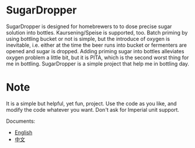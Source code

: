 # SugarDropper
SugarDropper is designed for homebrewers to to dose precise sugar solution into bottles. Kaursening/Speise is supported, too.
Batch priming by using bottling bucket or not is simple, but the introduce of oxygen is inevitable, i.e. either at the time the beer runs into bucket or fermenters are opened and sugar is dropped. 
Adding priming sugar into bottles alleviates oxygen problem a little bit, but it is PITA, which is the second worst thing for me in bottling. SugarDropper is a simple project that help me in bottling day.

# Note
It is a simple but helpful, yet fun, project. Use the code as you like, and modify the code whatever you want.
Don't ask for Imperial unit support.

Documents:
- [English](doc/README.md)
- [中文](doc/README_zh.md)